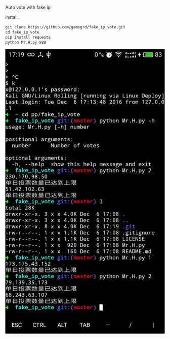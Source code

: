 Auto vote with fake ip

install:

    git clone https://github.com/gamegrd/fake_ip_vote.git
    cd fake_ip_vote
    pip install requests
    python Mr.H.py 888




![image](https://github.com/gamegrd/fake_ip_vote/blob/master/screenshot/1.jpg)



